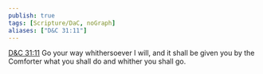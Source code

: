 ```yaml
---
publish: true
tags: [Scripture/DaC, noGraph]
aliases: ["D&C 31:11"]
---
```

[D&C 31:11](https://churchofjesuschrist.org/study/scriptures/dc-testament/dc/31?lang=eng&id=p11#p11) Go your way whithersoever I will, and it shall be given you by the Comforter what you shall do and whither you shall go.
